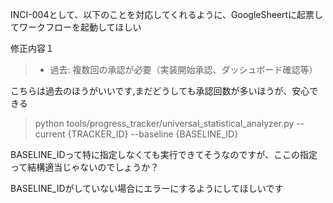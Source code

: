 
INCI-004として、以下のことを対応してくれるように、GoogleSheertに起票してワークフローを起動してほしい

修正内容１  
>  - 過去: 複数回の承認が必要（実装開始承認、ダッシュボード確認等）

こちらは過去のほうがいいです,まだどうしても承認回数が多いほうが、安心できる



>  python tools/progress_tracker/universal_statistical_analyzer.py --current {TRACKER_ID} --baseline {BASELINE_ID}

BASELINE_IDって特に指定しなくても実行できてそうなのですが、ここの指定って結構適当じゃないのでしょうか？

BASELINE_IDがしていない場合にエラーにするようにしてほしいです


